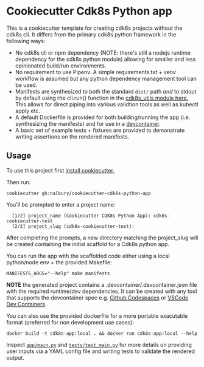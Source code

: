 # Cookiecutter Cdk8s Python app

This is a cookiecutter template for creating cdk8s projects without the cdk8s cli. It differs from the primary cdk8s python framework in the following ways:
- No cdk8s cli or npm dependency (NOTE: there's still a nodejs runtime dependency for the cdk8s python module) allowing for smaller and less opinionated build/run environments.
- No requirement to use Pipenv. A simple requirements.txt + venv workflow is assumed but any python dependency management tool can be used.
- Manifests are synthesized to both the standard `dist/` path _and_ to stdout by default using rhe cli.run() function in the [cdk8s_utils module here.](TODO) This allows for direct piping into various validtion tools as well as kubectl apply etc.
- A default Dockerfile is provided for both building/running the app (i.e. synthesizing the manifests) and for use in a [devcontainer](https://containers.dev).
- A basic set of example tests + fixtures are provided to demonstrate writing assertions on the rendered manifests.

## Usage

To use this project first [install cookiecutter.](https://cookiecutter.readthedocs.io/en/stable/README.html#installation)

Then run:
```
cookiecutter gh:nalbury/cookiecutter-cdk8s-python-app
```

You'll be prompted to enter a project name:
```
  [1/2] project_name (Cookiecutter CDK8s Python App): cdk8s-cookiecutter-test
  [2/2] project_slug (cdk8s-cookiecutter-test):
```

After completing the prompts, a new directory matching the project_slug will be created containing the initial scaffold for a Cdk8s python app. 

You can run the app with the scaffolded code either using a local python/node env + the provided Makefile:
```
MANIFESTS_ARGS="--help" make manifests 
```
**NOTE** the generated project contains a .devcontainer/.devcontainer.json file with the required runtime/dev dependencies. It can be created with any tool that supports the devcontainer spec e.g. [Github Codespaces](https://docs.github.com/en/codespaces/overview) or [VSCode Dev Containers](https://code.visualstudio.com/docs/devcontainers/containers).


You can also use the provided dockerfile for a more portable exacutable format (preferred for non development use cases):
```
docker build -t cdk8s-app:local . && docker run cdk8s-app:local --help
```

Inspect [`app/main.py`](./{{%20cookiecutter.project_slug%20}}/app/main.py) and [`tests/test_main.py`](./{{%20cookiecutter.project_slug%20}}/tests/test_main.py) for more details on providing user inputs via a YAML config file and writing tests to validate the rendered output.
